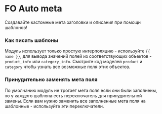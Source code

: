 # FO Auto meta

Создавайте кастомные мета заголовки и описания при помощи шаблонов!

### Как писать шаблоны

Модуль использует только простую интерполяцию - используйте `{{ name }}`, для вывода значений полей из соответствующих объектов - `product_info` или `category_info`. Смотрите код моделей `product` и `category` чтобы узнать все возможные поля этих объектов.

### Принудительно заменять мета поля

По умолчанию модуль не трогает мета поля если они были заполнены, но у каждого шаблона есть переключатель для принудительной замены. Если вам нужно заменить все заполненные мета поля на шаблонные - используйте эти переключатели.